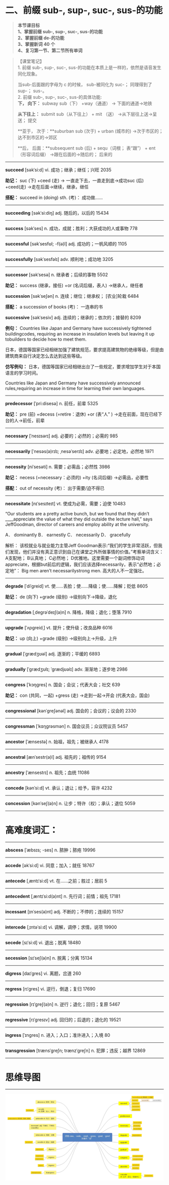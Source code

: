 # 二、前缀 sub-, sup-, suc-, sus-的功能

> **本节课目标**\
> **1、掌握前缀 sub-, sup-, suc-, sus-的功能**\
> **2、掌握前缀 de-的功能**\
> **3、掌握新词 40 个**\
> **4、复习第一节、第二节所有单词**&#x20;

> 【课堂笔记】\
> 1\. 前缀 sub-, sup-, suc-, sus-的功能在本质上是一样的，依然是语音发生同化现象。
>
> &#x9;当sub-后面跟的字母为 c 的时候， sub-被同化为 suc-； 同理得到了 sup-； sus-。\
> 2\. 前缀 sub-, sup-, suc-, sus-的具体功能:\
> **下， 向下：** subway sub（下） +way（通道） → 下面的通道→地铁
>
> **从下往上：** submit   sub（从下往上） + mit  （送） →从下层往上送→呈送； 提交
>
> \*\*亚于， 次于：\*\*suburban sub (次于) + urban (城市的) →次于市区的； 达不到市区的→郊区
>
> \*\*后， 后面：\*\*subsequent sub (后) + sequ（词根； 表“跟”） + ent （形容词后缀） →跟在后面的→随后的； 后来的

***

**succeed** \[səkˈsi\:d] vi. 成功；继承；继任；兴旺 2035

**助记：** suc (下) +ceed (走) → 一直走下去，一直走到底→成功suc (后) +ceed(走) →走在后面→继续，继承，继任

**搭配：** succeed in (doing) sth. (考)： 成功做……

***

**succeeding** \[səkˈsi\:diŋ] adj. 随后的，以后的 15434

***

**success** \[səkˈses] n. 成功，成就；胜利；大获成功的人或事物 778

***

**successful** \[səkˈsesfʊl; -f(ə)l] adj. 成功的；一帆风顺的 1105

***

**successfully** \[səkˈsesfəlɪ] adv. 顺利地；成功地 3205

***

**successor** \[səkˈsesə] n. 继承者；后续的事物 5502

**助记：** success (继承，接任) +or (名词后缀，表人) →继承人，继任者

**succession** \[səkˈseʃən] n. 连续；继位；继承权； \[农业]轮栽 6484

**搭配：** a succession of books (考)： 一连串的书

**successive** \[səkˈsesiv] adj. 连续的；继承的；依次的；接替的 8209

**例句：** Countries like Japan and Germany have successively tightened buildingcodes, requiring an increase in insulation levels but leaving it up tobuilders to decide how to meet them.

日本，德国等国家已经相继加强了建筑规范，要求提高建筑物的绝缘等级，但是由建筑商来自行决定怎么去达到这些等级。

**仿写例句：** 日本，德国等国家已经相继出台了一些规定，要求增加学生对于本国语言的学习时间。

Countries like Japan and Germany have successively announced rules,requiring an increase in time for learning their own languages.

***

**predecessor** \[ˈpri\:disesə] n. 前任，前辈 5325

**助记：** pre (前) +decess (=retire：退休) +or (表“人” ) →走在前面，现在已经下台的人→前任，前辈

***

**necessary** \[ˈnesɪsərɪ] adj. 必要的；必然的；必需的 985

***

**necessarily** \[ˈnesəs(ə)rɪlɪ; ˌnesəˈserɪlɪ] adv. 必要地；必定地，必然地 1971

***

**necessity** \[niˈsesəti] n. 需要；必需品；必然性 3986

**助记：** necess (=necessary：必须的) +ity (名词后缀) →必需品，必要性

**搭配：** out of necessity (考)： 出于需要/迫不得已

***

**necessitate** \[nɪˈsesɪteɪt] vt. 使成为必需，需要；迫使 10483

“Our students are a pretty active bunch, but we found that they didn’t \_\_\_\_appreciate the value of what they did outside the lecture hall,” says JeffGoodman, director of careers and employ ability at the university.

A． dominantly B． earnestly C． necessarily D． gracefully

解析： 该校就业与就业能力主管Jeff Goodman表示:“我们的学生非常活跃，但我们发现，他们并没有真正意识到自己在课堂之外所做事情的价值。”考察单词含义： A支配地； B认真地； C必然地； D优雅地。这里需要一个副词修饰动词appreciate，根据but前后的逻辑，我们应该选择necessarily，表示“必然地；必定地”： Big men aren’t necessarilystrong men. 高大的人不一定强壮。

***

**degrade** \[ˈdiˈɡreid] vt. 使……丢脸；使……降级；使……降解；贬低 8605

**助记：** de (向下) +grade (级别) →级别向下→降级，退化

***

**degradation** \[ˌdegrəˈdeɪʃ(ə)n] n. 降格，降级；退化；堕落 7910

***

**upgrade** \[ˈʌpɡreidˌ] vt. 提升；使升级；改良品种 6016

**助记：** up (向上) +grade (级别) →级别向上→升级，上升

***

**gradual** \[ˈgrædʒʊəl] adj. 逐渐的；平缓的 6893

***

**gradually** \[ˈgrædʒʊlɪ; ˈgrædjʊəlɪ] adv. 渐渐地；逐步地 2986

***

**congress** \[ˈkɔŋgres] n. 国会；会议；代表大会；社交 639

**助记：** con (共同，一起) +gress (走) →走到一起→开会 (代表大会，国会)

***

**congressional** \[kənˈɡreʃənəl] adj. 国会的；会议的；议会的 2330

***

**congressman** \[ˈkɑŋgrəsmən] n. 国会议员；众议院议员 5457

***

**ancestor** \[ˈænsestə] n. 始祖，祖先；被继承人 4178

***

**ancestral** \[ænˈsestr(ə)l] adj. 祖先的；祖传的 9154

***

**ancestry** \[ˈænsestrɪ] n. 祖先；血统 11086

***

**concede** \[kənˈsi\:d] vt. 承认；退让；给予，容许 4232

***

**concession** \[kənˈseʃ(ə)n] n. 让步；特许（权）；承认；退位 5059

***

# 高难度词汇：

***

**abscess** \[ˈæbsɪs; -ses] n. 脓肿；脓疮 19996

***

**accede** \[əkˈsi\:d] vi. 同意；加入；就任 18767

***

**antecede** \[ˌæntɪˈsi\:d] vt. 在……之前；胜过；居前 5

***

**antecedent** \[ˌæntɪˈsi\:d(ə)nt] n. 先行词；前情；祖先 17181

***

**incessant** \[ɪnˈses(ə)nt] adj. 不断的；不停的；连续的 15157

***

**intercede** \[ˌɪntəˈsi\:d] vi. 调解，调停；求情，说项 19900

***

**secede** \[sɪˈsi\:d] vi. 退出；脱离 18480

***

**secession** \[sɪˈseʃ(ə)n] n. 脱离；分离 15134

***

**digress** \[daɪˈgres] vi. 离题，岔道 260

***

**regress** \[rɪˈgres] vi. 逆行，倒退；复归 17690

***

**regression** \[rɪˈgreʃ(ə)n] n. 逆行；退化；回归；复原 5467

***

**regressive** \[rɪˈgresɪv] adj. 回归的；后退的；退化的 19521

***

**ingress** \[ˈɪngres] n. 进入；入口；准许进入；入境 80

***

**transgression** \[trænsˈgreʃn; trænzˈgreʃn] n. 犯罪；违反；越界 12869

***

# 思维导图

***


![image](https://github.com/eva-grammer/dictionary/raw/main/docs/img/0201.jpg)
